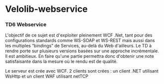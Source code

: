 # Velolib-webservice
### TD6 Webservice

L'objectif de ce sujet est d'exploiter pleinement WCF .Net, tant pour des configurations standards comme WS-SOAP et WS-REST mais aussi dans les multiples “bindings” de Services, au-delà du Web d'ailleurs. Le TD à rendre porte sur plusieurs versions basées sur une approche incrémentale. Il est ambitieux. En faire qu'une partie permettra donc d'obtenir une note satisfaisante dans la mesure où le rendu est de qualité.

Le serveur est crée avec WCF.
2 clients sont crées : un client .NET utilisant WsHttp et un client WAF utilisant netTCP

